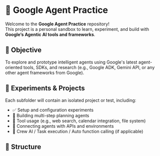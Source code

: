 # 🤖 Google Agent Practice

Welcome to the **Google Agent Practice** repository!  
This project is a personal sandbox to learn, experiment, and build with **Google’s Agentic AI tools and frameworks**.

## 📌 Objective

To explore and prototype intelligent agents using Google's latest agent-oriented tools, SDKs, and research (e.g., Google ADK, Gemini API, or any other agent frameworks from Google).

## 🧪 Experiments & Projects

Each subfolder will contain an isolated project or test, including:
- ✅ Setup and configuration experiments
- 🧠 Building multi-step planning agents
- 📎 Tool usage (e.g., web search, calendar integration, file system)
- 📡 Connecting agents with APIs and environments
- 🤝 Crew AI / Task execution / Auto function calling (if applicable)

## 📂 Structure

